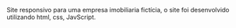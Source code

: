 Site responsivo para uma empresa imobiliaria fictícia, o site foi desenvolvido utilizando html, css, JavScript.
